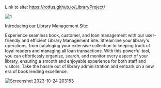 Link to site: https://rotfus.github.io/LibraryProject/

![1](https://github.com/Rotfus/LibraryProject/assets/140560063/e4d0a5a9-3813-44c3-a5e3-4eb5acf4ff93)

Introducing our Library Management Site: 

Experience seamless book, customer, and loan management with our user-friendly and efficient Library Management Site. Streamline your library's operations, from cataloging your extensive collection to keeping track of loyal readers and managing all loan transactions. With this powerful tool, you can effortlessly organize, search, and monitor every aspect of your library, ensuring a smooth and enjoyable experience for both staff and visitors. Take the hassle out of library administration and embark on a new era of book lending excellence.





![Screenshot 2023-10-24 203153](https://github.com/Rotfus/LibraryProject/assets/140560063/cc99cc31-7841-41a2-ad29-08455412ac34)
